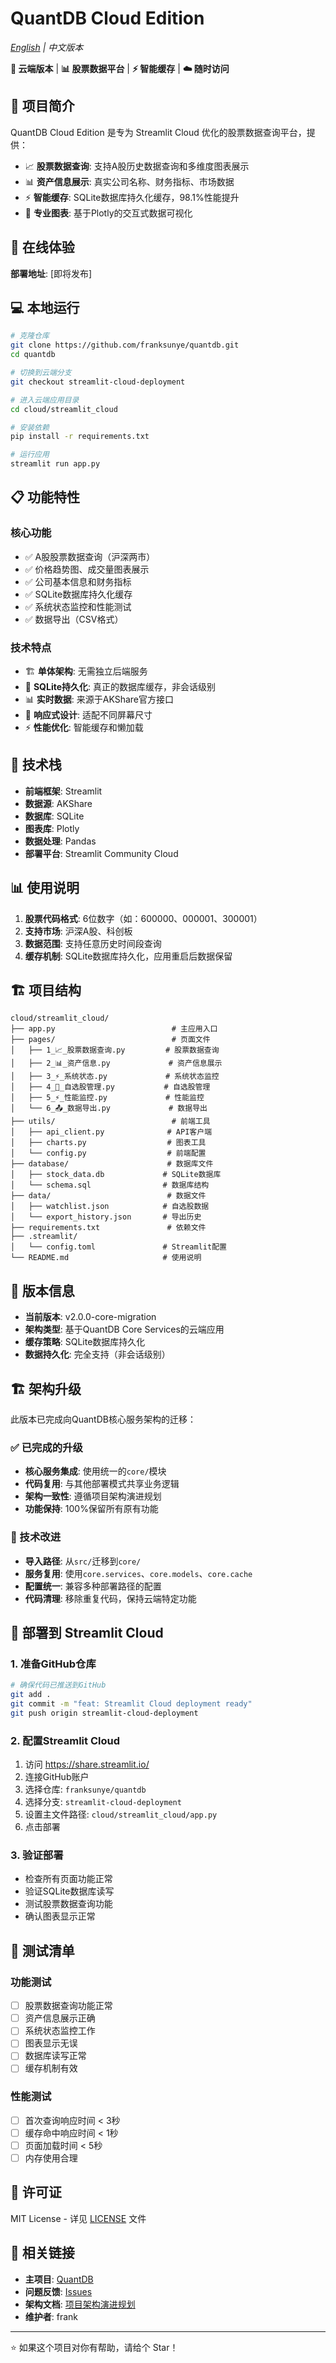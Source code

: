 # QuantDB Cloud Edition

*[English](README.md) | 中文版本*

**🌟 云端版本** | **📊 股票数据平台** | **⚡ 智能缓存** | **☁️ 随时访问**

## 🎯 项目简介

QuantDB Cloud Edition 是专为 Streamlit Cloud 优化的股票数据查询平台，提供：

- 📈 **股票数据查询**: 支持A股历史数据查询和多维度图表展示
- 📊 **资产信息展示**: 真实公司名称、财务指标、市场数据
- ⚡ **智能缓存**: SQLite数据库持久化缓存，98.1%性能提升
- 🎨 **专业图表**: 基于Plotly的交互式数据可视化

## 🚀 在线体验

**部署地址**: [即将发布]

## 💻 本地运行

```bash
# 克隆仓库
git clone https://github.com/franksunye/quantdb.git
cd quantdb

# 切换到云端分支
git checkout streamlit-cloud-deployment

# 进入云端应用目录
cd cloud/streamlit_cloud

# 安装依赖
pip install -r requirements.txt

# 运行应用
streamlit run app.py
```

## 📋 功能特性

### 核心功能
- ✅ A股股票数据查询（沪深两市）
- ✅ 价格趋势图、成交量图表展示
- ✅ 公司基本信息和财务指标
- ✅ SQLite数据库持久化缓存
- ✅ 系统状态监控和性能测试
- ✅ 数据导出（CSV格式）

### 技术特点
- 🏗️ **单体架构**: 无需独立后端服务
- 💾 **SQLite持久化**: 真正的数据库缓存，非会话级别
- 📊 **实时数据**: 来源于AKShare官方接口
- 🎨 **响应式设计**: 适配不同屏幕尺寸
- ⚡ **性能优化**: 智能缓存和懒加载

## 🔧 技术栈

- **前端框架**: Streamlit
- **数据源**: AKShare
- **数据库**: SQLite
- **图表库**: Plotly
- **数据处理**: Pandas
- **部署平台**: Streamlit Community Cloud

## 📊 使用说明

1. **股票代码格式**: 6位数字（如：600000、000001、300001）
2. **支持市场**: 沪深A股、科创板
3. **数据范围**: 支持任意历史时间段查询
4. **缓存机制**: SQLite数据库持久化，应用重启后数据保留

## 🏗️ 项目结构

```
cloud/streamlit_cloud/
├── app.py                          # 主应用入口
├── pages/                          # 页面文件
│   ├── 1_📈_股票数据查询.py         # 股票数据查询
│   ├── 2_📊_资产信息.py             # 资产信息展示
│   ├── 3_⚡_系统状态.py             # 系统状态监控
│   ├── 4_🎯_自选股管理.py           # 自选股管理
│   ├── 5_⚡_性能监控.py             # 性能监控
│   └── 6_📤_数据导出.py             # 数据导出
├── utils/                          # 前端工具
│   ├── api_client.py              # API客户端
│   ├── charts.py                  # 图表工具
│   └── config.py                  # 前端配置
├── database/                      # 数据库文件
│   ├── stock_data.db             # SQLite数据库
│   └── schema.sql                # 数据库结构
├── data/                          # 数据文件
│   ├── watchlist.json            # 自选股数据
│   └── export_history.json       # 导出历史
├── requirements.txt               # 依赖文件
├── .streamlit/
│   └── config.toml               # Streamlit配置
└── README.md                     # 使用说明
```

## 🎯 版本信息

- **当前版本**: v2.0.0-core-migration
- **架构类型**: 基于QuantDB Core Services的云端应用
- **缓存策略**: SQLite数据库持久化
- **数据持久化**: 完全支持（非会话级别）

## 🏗️ 架构升级

此版本已完成向QuantDB核心服务架构的迁移：

### ✅ 已完成的升级
- **核心服务集成**: 使用统一的`core/`模块
- **代码复用**: 与其他部署模式共享业务逻辑
- **架构一致性**: 遵循项目架构演进规划
- **功能保持**: 100%保留所有原有功能

### 🔧 技术改进
- **导入路径**: 从`src/`迁移到`core/`
- **服务复用**: 使用`core.services`、`core.models`、`core.cache`
- **配置统一**: 兼容多种部署路径的配置
- **代码清理**: 移除重复代码，保持云端特定功能

## 🚀 部署到 Streamlit Cloud

### 1. 准备GitHub仓库
```bash
# 确保代码已推送到GitHub
git add .
git commit -m "feat: Streamlit Cloud deployment ready"
git push origin streamlit-cloud-deployment
```

### 2. 配置Streamlit Cloud
1. 访问 https://share.streamlit.io/
2. 连接GitHub账户
3. 选择仓库: `franksunye/quantdb`
4. 选择分支: `streamlit-cloud-deployment`
5. 设置主文件路径: `cloud/streamlit_cloud/app.py`
6. 点击部署

### 3. 验证部署
- 检查所有页面功能正常
- 验证SQLite数据库读写
- 测试股票数据查询功能
- 确认图表显示正常

## 🧪 测试清单

### 功能测试
- [ ] 股票数据查询功能正常
- [ ] 资产信息展示正确
- [ ] 系统状态监控工作
- [ ] 图表显示无误
- [ ] 数据库读写正常
- [ ] 缓存机制有效

### 性能测试
- [ ] 首次查询响应时间 < 3秒
- [ ] 缓存命中响应时间 < 1秒
- [ ] 页面加载时间 < 5秒
- [ ] 内存使用合理

## 📄 许可证

MIT License - 详见 [LICENSE](../../LICENSE) 文件

## 🔗 相关链接

- **主项目**: [QuantDB](https://github.com/franksunye/quantdb)
- **问题反馈**: [Issues](https://github.com/franksunye/quantdb/issues)
- **架构文档**: [项目架构演进规划](../../project_architecture_evolution.md)
- **维护者**: frank

---

⭐ 如果这个项目对你有帮助，请给个 Star！
